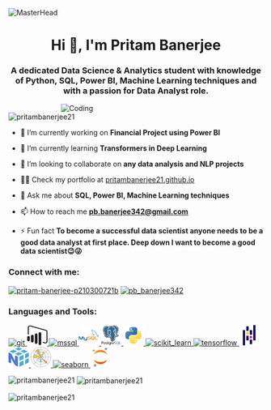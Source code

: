 ![MasterHead](https://indoanalytica.com/static/images/data-science-5.gif)
<h1 align="center">Hi 👋, I'm Pritam Banerjee</h1>
<h3 align="center">A dedicated Data Science & Analytics student with knowledge of Python, SQL, Power BI, Machine Learning techniques and with a passion for Data Analyst role.</h3>
<img align="right" alt="Coding" width="400" src="https://cdn.dribbble.com/users/8619169/screenshots/16116886/media/a63d64bcccad878cb9dfdb9a9f6b6416.gif">
<p align="left"> <img src="https://komarev.com/ghpvc/?username=pritambanerjee21&label=Profile%20views&color=0e75b6&style=flat" alt="pritambanerjee21" /> </p>

- 🔭 I’m currently working on **Financial Project using Power BI**

- 🌱 I’m currently learning **Transformers in Deep Learning**

- 👯 I’m looking to collaborate on **any data analysis and NLP projects**

- 👨‍💻 Check my portfolio at [pritambanerjee21.github.io](pritambanerjee21.github.io)

- 💬 Ask me about **SQL, Power BI, Machine Learning techniques**

- 📫 How to reach me **pb.banerjee342@gmail.com**

- ⚡ Fun fact **To become a successful data scientist anyone needs to be a good data analyst at first place. Deep down I want to become a good data scientist😉😜**

<h3 align="left">Connect with me:</h3>
<p align="left">
<a href="https://linkedin.com/in/pritam-banerjee-p210300721b" target="blank"><img align="center" src="https://raw.githubusercontent.com/rahuldkjain/github-profile-readme-generator/master/src/images/icons/Social/linked-in-alt.svg" alt="pritam-banerjee-p210300721b" height="30" width="40" /></a>
<a href="https://www.hackerrank.com/pb_banerjee342" target="blank"><img align="center" src="https://raw.githubusercontent.com/rahuldkjain/github-profile-readme-generator/master/src/images/icons/Social/hackerrank.svg" alt="pb_banerjee342" height="30" width="40" /></a>
</p>

<h3 align="left">Languages and Tools:</h3>
<p align="left"> <a href="https://git-scm.com/" target="_blank" rel="noreferrer"> <img src="https://www.vectorlogo.zone/logos/git-scm/git-scm-icon.svg" alt="git" width="40" height="40"/>
<a href="https://powerbi.microsoft.com/en-us/" target="_blank" rel="noreferrer"> <img src="https://raw.githubusercontent.com/mrankitgupta/mrankitgupta/a768d6bf0a001f03327578ae12f8867e4056cbaf/power-bi.svg" alt="powerbi" width="40" height="40"/> </a>
</a> <a href="https://www.microsoft.com/en-us/sql-server" target="_blank" rel="noreferrer"> <img src="https://www.svgrepo.com/show/303229/microsoft-sql-server-logo.svg" alt="mssql" width="40" height="40"/> </a> <a href="https://www.mysql.com/" target="_blank" rel="noreferrer"> <img src="https://raw.githubusercontent.com/devicons/devicon/master/icons/mysql/mysql-original-wordmark.svg" alt="mysql" width="40" height="40"/> </a> <a href="https://www.postgresql.org" target="_blank" rel="noreferrer"> <img src="https://raw.githubusercontent.com/devicons/devicon/master/icons/postgresql/postgresql-original-wordmark.svg" alt="postgresql" width="40" height="40"/> </a> <a href="https://www.python.org" target="_blank" rel="noreferrer"> <img src="https://raw.githubusercontent.com/devicons/devicon/master/icons/python/python-original.svg" alt="python" width="40" height="40"/> </a> <a href="https://scikit-learn.org/" target="_blank" rel="noreferrer"> <img src="https://upload.wikimedia.org/wikipedia/commons/0/05/Scikit_learn_logo_small.svg" alt="scikit_learn" width="40" height="40"/> </a> <a href="https://www.tensorflow.org" target="_blank" rel="noreferrer"> <img src="https://www.vectorlogo.zone/logos/tensorflow/tensorflow-icon.svg" alt="tensorflow" width="40" height="40"/> </a> 
<a href="https://pandas.pydata.org/" target="_blank" rel="noreferrer"> <img src="https://raw.githubusercontent.com/devicons/devicon/2ae2a900d2f041da66e950e4d48052658d850630/icons/pandas/pandas-original.svg" alt="pandas" width="40" height="40"/> </a>
<a href="https://numpy.org/" target="_blank" rel="noreferrer"> <img src="https://raw.githubusercontent.com/mrankitgupta/mrankitgupta/2a582d085b324cff4917325112229027309ecae3/Numpy-logo.svg" alt="numpy" width="40" height="40"/> </a> 
<a href="https://matplotlib.org/" target="_blank" rel="noreferrer"> <img src="https://raw.githubusercontent.com/mrankitgupta/mrankitgupta/1331979c3208a15be2c2a6177ffc38ced3d6b434/Matplotlib_icon.svg" alt="matplotlib" width="40" height="40"/> </a> 
<a href="https://seaborn.pydata.org" target="_blank" rel="noreferrer"> <img src="https://seaborn.pydata.org/_images/logo-mark-lightbg.svg" alt="seaborn" width="40" height="40"/> </a>
<a href="https://jupyter.org/" target="_blank" rel="noreferrer"> <img src="https://github.com/mrankitgupta/mrankitgupta/blob/main/images/icons8-jupyter.svg" alt="jupyter" width="40" height="40"/> </a>
</p>

<p><img align="left" src="https://github-readme-stats.vercel.app/api/top-langs?username=pritambanerjee21&show_icons=true&locale=en&layout=compact" alt="pritambanerjee21" /></p>

<p>&nbsp;<img align="center" src="https://github-readme-stats.vercel.app/api?username=pritambanerjee21&show_icons=true&locale=en" alt="pritambanerjee21" /></p>

<p><img align="center" src="https://github-readme-streak-stats.herokuapp.com/?user=pritambanerjee21&" alt="pritambanerjee21" /></p>
